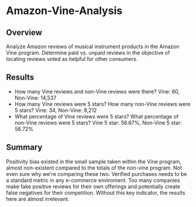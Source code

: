 # Amazon-Vine-Analysis

## Overview

Analyze Amazon reviews of musical instrument products in the Amazon Vine program. Determine paid vs. unpaid reviews in the objective of locating reviews voted as helpful for other consumers. 

## Results 

- How many Vine reviews and non-Vine reviews were there? Vine: 60, Non-Vine: 14,537
- How many Vine reviews were 5 stars? How many non-Vine reviews were 5 stars? Vine: 34, Non-Vine: 8,212
- What percentage of Vine reviews were 5 stars? What percentage of non-Vine reviews were 5 stars? Vine 5 star: 56.67%, Non-Vine 5 star: 56.72%

## Summary

Positivity bias existed in the small sample taken within the Vine program, almost non-existent compared to the totals of the non-vine program. Not even sure why we're comparing these two. Verified purchases needs to be a standard metric in any e-commerce enviroment. Too many companies make fake positive reviews for their own offerings and potentially create false negatives for their competition. Without this key indicator, the results here are almost irrelevant.
